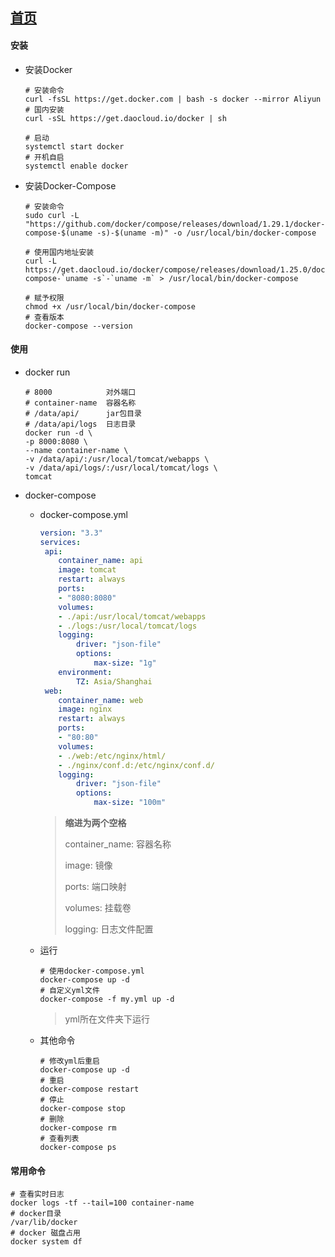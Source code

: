 ## [首页](/notes) 

#### 安装

+ 安装Docker

  ```shell
  # 安装命令
  curl -fsSL https://get.docker.com | bash -s docker --mirror Aliyun
  # 国内安装
  curl -sSL https://get.daocloud.io/docker | sh
  
  # 启动
  systemctl start docker
  # 开机自启
  systemctl enable docker
  ```

  

+ 安装Docker-Compose

  ```shell
  # 安装命令
  sudo curl -L "https://github.com/docker/compose/releases/download/1.29.1/docker-compose-$(uname -s)-$(uname -m)" -o /usr/local/bin/docker-compose 
  
  # 使用国内地址安装
  curl -L https://get.daocloud.io/docker/compose/releases/download/1.25.0/docker-compose-`uname -s`-`uname -m` > /usr/local/bin/docker-compose
  
  # 赋予权限
  chmod +x /usr/local/bin/docker-compose
  # 查看版本
  docker-compose --version
  ```

  

#### 使用

+ docker run

  ```shell
  # 8000            对外端口
  # container-name  容器名称
  # /data/api/      jar包目录
  # /data/api/logs  日志目录
  docker run -d \
  -p 8000:8080 \
  --name container-name \
  -v /data/api/:/usr/local/tomcat/webapps \
  -v /data/api/logs/:/usr/local/tomcat/logs \
  tomcat
  ```

  

+ docker-compose

  + docker-compose.yml

    ```yaml
    version: "3.3"
    services:
     api:
        container_name: api
        image: tomcat
        restart: always
        ports:
        - "8080:8080"
        volumes:
        - ./api:/usr/local/tomcat/webapps
        - ./logs:/usr/local/tomcat/logs
        logging:
            driver: "json-file"
            options:
                max-size: "1g"
        environment:
            TZ: Asia/Shanghai
     web:
        container_name: web
        image: nginx
        restart: always
        ports:
        - "80:80"
        volumes:
        - ./web:/etc/nginx/html/
        - ./nginx/conf.d:/etc/nginx/conf.d/
        logging:
            driver: "json-file"
            options:
                max-size: "100m"
    ```

    > **缩进为两个空格**
    >
    > container_name: 容器名称
    >
    > image: 镜像
    >
    > ports: 端口映射
    >
    > volumes: 挂载卷
    >
    > logging: 日志文件配置

  + 运行

    ```shell
    # 使用docker-compose.yml
    docker-compose up -d
    # 自定义yml文件
    docker-compose -f my.yml up -d
    ```

    > yml所在文件夹下运行

  + 其他命令

    ```shell
    # 修改yml后重启
    docker-compose up -d
    # 重启
    docker-compose restart
    # 停止
    docker-compose stop
    # 删除
    docker-compose rm
    # 查看列表
    docker-compose ps
    ```

#### 常用命令

```shell
# 查看实时日志
docker logs -tf --tail=100 container-name
# docker目录
/var/lib/docker
# docker 磁盘占用
docker system df
```



